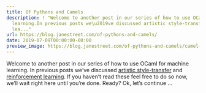 ```yaml
---
title: Of Pythons and Camels
description: ! "Welcome to another post in our series of how to use OCaml for machine
  learning.In previous posts we\u2019ve discussed artistic style-transfer andreinforcement
  lea..."
url: https://blog.janestreet.com/of-pythons-and-camels/
date: 2019-07-09T00:00:00-00:00
preview_image: https://blog.janestreet.com/of-pythons-and-camels/camel-identify.jpg
---
```


<p>Welcome to another post in our series of how to use OCaml for machine learning.
In previous posts we’ve discussed <a href="https://blog.janestreet.com/deep-learning-experiments-in-ocaml/">artistic style-transfer</a> and
<a href="https://blog.janestreet.com/playing-atari-games-with-ocaml-and-deep-rl/">reinforcement learning</a>. If you haven’t read these feel
free to do so now, we’ll wait right here until you’re done. Ready? Ok, let’s
continue …</p>
